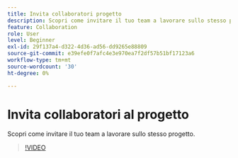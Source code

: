 ```yaml
---
title: Invita collaboratori progetto
description: Scopri come invitare il tuo team a lavorare sullo stesso progetto
feature: Collaboration
role: User
level: Beginner
exl-id: 29f137a4-d322-4d36-ad56-dd9265e88809
source-git-commit: e39efe0f7afc4e3e970ea7f2df57b51bf17123a6
workflow-type: tm+mt
source-wordcount: '30'
ht-degree: 0%

---
```


# Invita collaboratori al progetto

Scopri come invitare il tuo team a lavorare sullo stesso progetto.

>[!VIDEO](https://video.tv.adobe.com/v/3420253?quality=12&learn=on&hidetitle=true)
